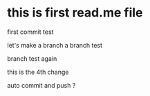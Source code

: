 # this is first read.me file 

first commit test 

let's make a branch 
a branch test

branch test again 

this is the 4th change 

auto commit and push ? 


